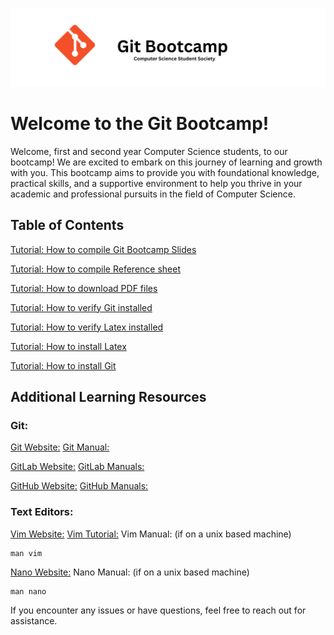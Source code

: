 ![Git Bootcamp](</slides/img/Git Bootcamp.png>)

# Welcome to the Git Bootcamp!
Welcome, first and second year Computer Science students, to our bootcamp! 
We are excited to embark on this journey of learning and growth with you. 
This bootcamp aims to provide you with foundational knowledge, practical skills, 
and a supportive environment to help you thrive in your academic and professional pursuits in the field of Computer Science.

## Table of Contents

[Tutorial: How to compile Git Bootcamp
Slides](https://gitlab.com/natedolny/git_bootcamp/-/wikis/How-to-compile-Git-Bootcamp-Slides)

[Tutorial: How to compile Reference
sheet](https://gitlab.com/natedolny/git_bootcamp/-/wikis/How-to-compile-reference-sheet)

[Tutorial: How to download PDF
files](https://gitlab.com/natedolny/git_bootcamp/-/wikis/How-to-download-PDF-files)

[Tutorial: How to verify Git
installed](https://gitlab.com/natedolny/git_bootcamp/-/wikis/Verify-Git-Installation)

[Tutorial: How to verify Latex
installed](https://gitlab.com/natedolny/git_bootcamp/-/wikis/Verify-LaTeX-Installation)

[Tutorial: How to install
Latex](https://gitlab.com/natedolny/git_bootcamp/-/wikis/How-to-install-LaTeX)

[Tutorial: How to install
Git](https://gitlab.com/natedolny/git_bootcamp/-/wikis/How-to-Install-Git)

## Additional Learning Resources 

### Git: 

[Git Website:](git-scm.com)
[Git Manual:](git-scm.com/doc)

[GitLab Website:](www.gitlab.com)
[GitLab Manuals:](https://docs.gitlab.com/ee/)

[GitHub Website:](www.github.com)
[GitHub Manuals:](https://docs.github.com/en)


### Text Editors:

[Vim Website:](www.vim.org)
[Vim Tutorial:](www.vim-hero.com)
Vim Manual: (if on a unix based machine)

```
man vim
``` 

[Nano Website:](www.nano-editor.org)
Nano Manual: (if on a unix based machine) 

```
man nano
```

If you encounter any issues or have questions, feel free to reach out for assistance.
